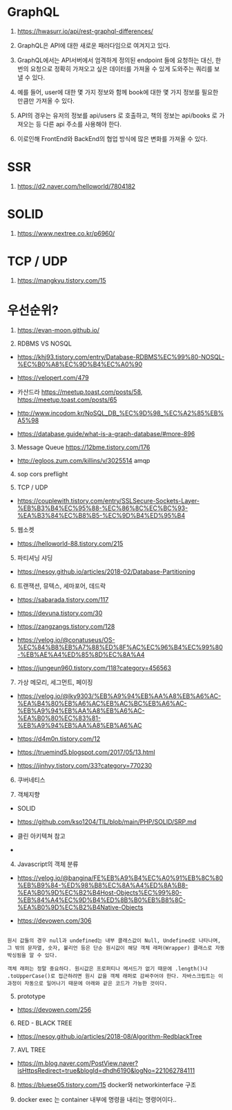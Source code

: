 # GraphQL

1. https://hwasurr.io/api/rest-graphql-differences/

1. GraphQL은 API에 대한 새로운 패러다임으로 여겨지고 있다.

2. GraphQL에서는 API서버에서 엄격하게 정의된 endpoint 들에 요청하는 대신, 한번의 요청으로 정확히 가져오고 싶은 데이터를 가져올 수 있게 도와주는 쿼리를 보낼 수 있다.

3. 예를 들어, user에 대한 몇 가지 정보와 함께 book에 대한 몇 가지 정보를 필요한 만큼만 가져올 수 있다.

4. API의 경우는 유저의 정보를 api/users 로 호출하고, 책의 정보는 api/books 로 가져오는 등 다른 api 주소를 사용해야 한다. 

5. 이로인해 FrontEnd와 BackEnd의 협업 방식에 많은 변화를 가져올 수 있다.

# SSR

1. https://d2.naver.com/helloworld/7804182

# SOLID

1. https://www.nextree.co.kr/p6960/

# TCP / UDP

1. https://mangkyu.tistory.com/15

# 우선순위?

1. https://evan-moon.github.io/

2. RDBMS VS NOSQL

- https://khj93.tistory.com/entry/Database-RDBMS%EC%99%80-NOSQL-%EC%B0%A8%EC%9D%B4%EC%A0%90

- https://velopert.com/479

- 카산드라 https://meetup.toast.com/posts/58, https://meetup.toast.com/posts/65

- http://www.incodom.kr/NoSQL_DB_%EC%9D%98_%EC%A2%85%EB%A5%98

- https://database.guide/what-is-a-graph-database/#more-896

3. Message Queue https://12bme.tistory.com/176

- http://egloos.zum.com/killins/v/3025514 amqp

4. sop cors preflight

4. TCP / UDP 

- https://couplewith.tistory.com/entry/SSLSecure-Sockets-Layer-%EB%B3%B4%EC%95%88-%EC%86%8C%EC%BC%93-%EA%B3%84%EC%B8%B5-%EC%9D%B4%ED%95%B4

5. 웹소켓

- https://helloworld-88.tistory.com/215

5. 파티셔닝 샤딩

- https://nesoy.github.io/articles/2018-02/Database-Partitioning

6. 트랜잭션, 뮤텍스, 세마포어, 데드락

- https://sabarada.tistory.com/117

- https://devuna.tistory.com/30

- https://zangzangs.tistory.com/128

- https://velog.io/@conatuseus/OS-%EC%84%B8%EB%A7%88%ED%8F%AC%EC%96%B4%EC%99%80-%EB%AE%A4%ED%85%8D%EC%8A%A4

- https://jungeun960.tistory.com/118?category=456563

7. 가상 메모리, 세그먼트, 페이징

- https://velog.io/@lky9303/%EB%A9%94%EB%AA%A8%EB%A6%AC-%EA%B4%80%EB%A6%AC%EB%AC%BC%EB%A6%AC-%EB%A9%94%EB%AA%A8%EB%A6%AC-%EA%B0%80%EC%83%81-%EB%A9%94%EB%AA%A8%EB%A6%AC

- https://d4m0n.tistory.com/12

- https://truemind5.blogspot.com/2017/05/13.html

- https://jinhyy.tistory.com/33?category=770230

6. 쿠버네티스

3. 객체지향

- SOLID

- https://github.com/kso1204/TIL/blob/main/PHP/SOLID/SRP.md

- 클린 아키텍쳐 참고

- 

4. Javascript의 객체 분류

- https://velog.io/@bangina/FE%EB%A9%B4%EC%A0%91%EB%8C%80%EB%B9%84-%ED%98%B8%EC%8A%A4%ED%8A%B8-%EA%B0%9D%EC%B2%B4Host-Objects%EC%99%80-%EB%84%A4%EC%9D%B4%ED%8B%B0%EB%B8%8C-%EA%B0%9D%EC%B2%B4Native-Objects

- https://devowen.com/306

```

원시 값들의 경우 null과 undefined는 내부 클래스값이 Null, Undefined로 나타나며, 그 밖의 문자열, 숫자, 불리언 등은 단순 원시값이 해당 객체 래퍼(Wrapper) 클래스로 자동 박싱됨을 알 수 있다.

객체 래퍼는 정말 중요하다. 원시값은 프로퍼티나 메서드가 없기 때문에 .length()나 .toUpperCase()로 접근하려면 원시 값을 객체 래퍼로 감싸주어야 한다. 자바스크립트는 이 과정이 자동으로 일어나기 때문에 아래와 같은 코드가 가능한 것이다.

```

5. prototype

- https://devowen.com/256

6. RED - BLACK TREE

- https://nesoy.github.io/articles/2018-08/Algorithm-RedblackTree

7. AVL TREE

- https://m.blog.naver.com/PostView.naver?isHttpsRedirect=true&blogId=dhdh6190&logNo=221062784111


8. https://bluese05.tistory.com/15 docker와 networkinterface 구조 

9.  docker exec 는 container 내부에 명령을 내리는 명령어이다..